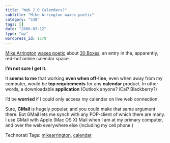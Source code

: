 ```yaml
---
title: "Web 2.0 Calendars?"
subtitle: "Mike Arrington waxes poetic"
category: "538"
tags: []
date: "2006-03-12"
type: "wp"
wordpress_id: 1579
---
```

[Mike Arrington](http://www.techcrunch.com/) [waxes poetic](http://www.techcrunch.com/2006/03/11/30-boxes-ready-to-take-out-online-calendar-space/) about [30 Boxes](http://www.30boxes.com/), an entry in the, apparently, red-hot online calendar space. 

**I’m not sure I get it.**

It **seems to me** that working **even when off-line**, even when away from my computer, would be **top requirements** for any **calendar** product. In other words, a downloadable **application** (Outlook anyone? iCal? Blackberry?)

I’d be **worried** if I could only access my calendar on live web connection.

Sure, **GMail** is hugely popular, and you could make that same argument there. But GMail lets me synch with any POP-client of which there are many. I use GMail with Apple (Mac OS X) Mail when I am at my primary computer, and over the web everywhere else (including my cell phone.) 

Technorati Tags: [mikearrington](http://www.technorati.com/tag/mikearrington), [calendar](http://www.technorati.com/tag/calendar)